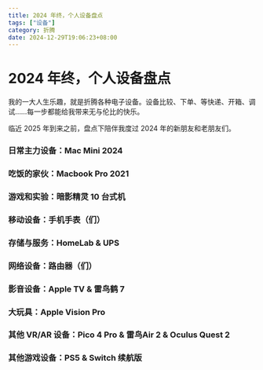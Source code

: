 ```yaml
---
title: 2024 年终，个人设备盘点
tags: ["设备"]
category: 折腾
date: 2024-12-29T19:06:23+08:00
---
```

# 2024 年终，个人设备盘点

我的一大人生乐趣，就是折腾各种电子设备。设备比较、下单、等快递、开箱、调试……每一步都能给我带来无与伦比的快乐。

临近 2025 年到来之前，盘点下陪伴我度过 2024 年的新朋友和老朋友们。

### 日常主力设备：Mac Mini 2024

### 吃饭的家伙：Macbook Pro 2021

### 游戏和实验：暗影精灵 10 台式机

### 移动设备：手机手表（们）

### 存储与服务：HomeLab & UPS

### 网络设备：路由器（们）

### 影音设备：Apple TV & 雷鸟鹤 7

### 大玩具：Apple Vision Pro

### 其他 VR/AR 设备：Pico 4 Pro & 雷鸟Air 2 & Oculus Quest 2

### 其他游戏设备：PS5 & Switch 续航版
